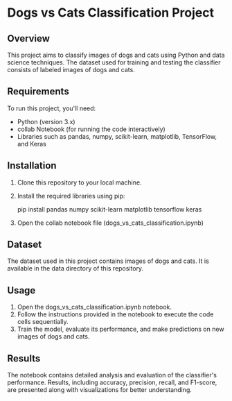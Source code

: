 # Dogs vs Cats Classification Project

## Overview
This project aims to classify images of dogs and cats using Python and data science techniques. The dataset used for training and testing the classifier consists of labeled images of dogs and cats.

## Requirements
To run this project, you'll need:
- Python (version 3.x)
- collab Notebook (for running the code interactively)
- Libraries such as pandas, numpy, scikit-learn, matplotlib, TensorFlow, and Keras

## Installation
1. Clone this repository to your local machine.
2. Install the required libraries using pip:
   
   pip install pandas numpy scikit-learn matplotlib tensorflow keras
   
3. Open the collab notebook file (dogs_vs_cats_classification.ipynb)

## Dataset
The dataset used in this project contains images of dogs and cats. It is available in the data directory of this repository.


## Usage
1. Open the dogs_vs_cats_classification.ipynb notebook.
2. Follow the instructions provided in the notebook to execute the code cells sequentially.
3. Train the model, evaluate its performance, and make predictions on new images of dogs and cats.

## Results
The notebook contains detailed analysis and evaluation of the classifier's performance. Results, including accuracy, precision, recall, and F1-score, are presented along with visualizations for better understanding.

